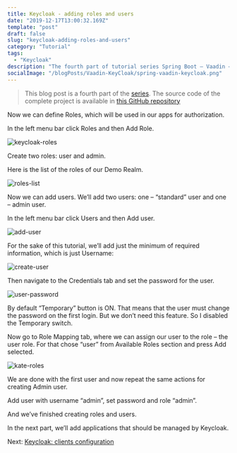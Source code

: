 ```yaml
---
title: Keycloak - adding roles and users
date: "2019-12-17T13:00:32.169Z"
template: "post"
draft: false
slug: "keycloak-adding-roles-and-users"
category: "Tutorial"
tags:
  - "Keycloak"
description: "The fourth part of tutorial series Spring Boot – Vaadin – Keycloak – Spring Security Integration."
socialImage: "/blogPosts/Vaadin-KeyCloak/spring-vaadin-keycloak.png"
---
```


> This blog post is a fourth part of the [series](https://ramonak.io/posts/spring-boot-vaadin-keycloak-spring-security-integration).
> The source code of the complete project is available in <a href="https://github.com/KaterinaLupacheva/spring-boot-vaadin-keycloak-demo" target="_blank">this GitHub repository</a>

Now we can define Roles, which will be used in our apps for authorization.

In the left menu bar click Roles and then Add Role.

![keycloak-roles](/blogPosts/Vaadin-KeyCloak/Roles.JPG)

Create two roles: user and admin. 

Here is the list of the roles of our Demo Realm.

![roles-list](/blogPosts/Vaadin-KeyCloak/roles-list.JPG)

Now we can add users. We’ll add two users: one – “standard” user and one – admin user.

In the left menu bar click Users and then Add user.

![add-user](/blogPosts/Vaadin-KeyCloak/add-user.jpg)

For the sake of this tutorial, we’ll add just the minimum of required information, which is just Username:

![create-user](/blogPosts/Vaadin-KeyCloak/create-user.JPG)

Then navigate to the Credentials tab and set the password for the user.

![user-password](/blogPosts/Vaadin-KeyCloak/kate-password.JPG)

By default “Temporary” button is ON. That means that the user must change the password on the first login. But we don’t need this feature. So I disabled the Temporary switch.

Now go to Role Mapping tab, where we can assign our user to the role – the user role. For that chose “user” from Available Roles section and press Add selected.

![kate-roles](/blogPosts/Vaadin-KeyCloak/kate-roles.jpg)

We are done with the first user and now repeat the same actions for creating Admin user. 

Add user with username “admin”, set password and role “admin”.

And we’ve finished creating roles and users.

In the next part, we’ll add applications that should be managed by Keycloak.

Next: [Keycloak: clients configuration]()